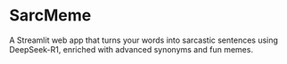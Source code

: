 # SarcMeme
A Streamlit web app that turns your words into sarcastic sentences using DeepSeek-R1, enriched with advanced synonyms and fun memes.
